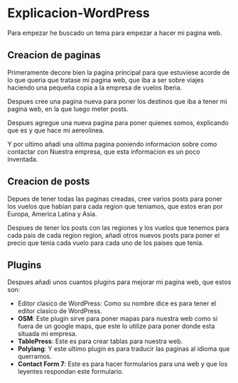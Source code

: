 # Explicacion-WordPress

Para empezar he buscado un tema para empezar a hacer mi pagina web.
## Creacion de paginas
<p> Primeramente decore bien la pagina principal para que estuviese acorde de lo que queria que tratase mi pagina web, que iba a ser sobre viajes haciendo una pequeña copia a la empresa de vuelos Iberia.
<p>Despues cree una pagina nueva para poner los destinos que iba a tener mi pagina web, en la que luego meter posts.
<p> Despues agregue una nueva pagina para poner quienes somos, explicando que es y que hace mi aereolinea.
<p> Y por ultimo añadi una ultima pagina poniendo informacion sobre como contactar con Nuestra empresa, que esta informacion es un poco inventada.

## Creacion de posts
<p> Depues de tener todas las paginas creadas, cree varios posts para poner los vuelos que habian para cada region que teniamos, que estos eran por Europa, America Latina y Asia.
<p> Despues de tener los posts con las regiones y los vuelos que tenemos para cada pais de cada region region, añadi otros nuevos posts para poner el precio que tenia cada vuelo para cada uno de los paises que tenia.

## Plugins
<p> Despues añadi unos cuantos plugins para mejorar mi pagina web, que estos son: 
  
- Editor clasico de WordPress: Como su nombre dice es para tener el editor clasico de WordPress.
- **OSM**: Este plugin sirve para poner mapas para nuestra web como si fuera de un google maps, que este lo utilize para poner donde esta situada mi empresa.
- **TablePress**: Este es para crear tablas para nuestra web.
- **Polylang**: Y este ultimo plugin es para traducir las paginas al idioma que querramos.
- **Contact Form 7**: Este es para hacer formularios para una web y que los leyentes respondan este formulario.
